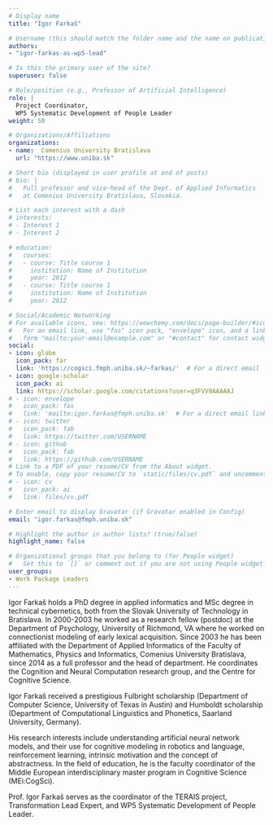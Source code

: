 ```yaml
---
# Display name
title: "Igor Farkaš"

# Username (this should match the folder name and the name on publications)
authors:
- "igor-farkas-as-wp5-lead"

# Is this the primary user of the site?
superuser: false

# Role/position (e.g., Professor of Artificial Intelligence)
role: |
  Project Coordinator,
  WP5 Systematic Development of People Leader
weight: 50

# Organizations/Affiliations
organizations:
- name:  Comenius University Bratislava
  url: "https://www.uniba.sk"

# Short bio (displayed in user profile at end of posts)
# bio: |
#   Full professor and vice-head of the Dept. of Applied Informatics
#   at Comenius University Bratislava, Slovakia.

# List each interest with a dash
# interests:
# - Interest 1
# - Interest 2

# education:
#   courses:
#   - course: Title course 1
#     institution: Name of Institution
#     year: 2012
#   - course: Title course 1
#     institution: Name of Institution
#     year: 2012

# Social/Academic Networking
# For available icons, see: https://wowchemy.com/docs/page-builder/#icons
#   For an email link, use "fas" icon pack, "envelope" icon, and a link in the
#   form "mailto:your-email@example.com" or "#contact" for contact widget.
social:
- icon: globe
  icon_pack: far
  link: 'https://cogsci.fmph.uniba.sk/~farkas/'  # For a direct email link, use "mailto:test@example.org".
- icon: google-scholar
  icon_pack: ai
  link: https://scholar.google.com/citations?user=q3FVV9AAAAAJ
# - icon: envelope
#   icon_pack: fas
#   link: 'mailto:igor.farkas@fmph.uniba.sk'  # For a direct email link, use "mailto:test@example.org".
# - icon: twitter
#   icon_pack: fab
#   link: https://twitter.com/USERNAME
# - icon: github
#   icon_pack: fab
#   link: https://github.com/USERNAME
# Link to a PDF of your resume/CV from the About widget.
# To enable, copy your resume/CV to `static/files/cv.pdf` and uncomment the lines below.
# - icon: cv
#   icon_pack: ai
#   link: files/cv.pdf

# Enter email to display Gravatar (if Gravatar enabled in Config)
email: "igor.farkas@fmph.uniba.sk"

# Highlight the author in author lists? (true/false)
highlight_name: false

# Organizational groups that you belong to (for People widget)
#   Set this to `[]` or comment out if you are not using People widget.
user_groups:
- Work Package Leaders
---
```

Igor Farkaš holds a PhD degree in applied informatics and MSc degree in technical cybernetics, both from the Slovak University of Technology in Bratislava. In 2000-2003 he worked as a research fellow (postdoc) at the Department of Psychology, University of Richmond, VA where he worked on connectionist modeling of early lexical acquisition.
Since 2003 he has been affiliated with the Department of Applied Informatics of the Faculty of Mathematics, Physics and Informatics, Comenius University Bratislava, since 2014 as a full professor and the head of department. He coordinates the Cognition and Neural Computation research group, and the Centre for Cognitive Science.

Igor Farkaš received a prestigious Fulbright scholarship (Department of Computer Science, University of Texas in Austin) and Humboldt scholarship (Department of Computational Linguistics and Phonetics, Saarland University, Germany).

His research interests include understanding artificial neural network models, and their use for cognitive modeling in robotics and language, reinforcement learning, intrinsic motivation and the concept of abstractness.
In the field of education, he is the faculty coordinator of the Middle European interdisciplinary master program in Cognitive Science (MEi:CogSci).

Prof. Igor Farkaš serves as the coordinator of the TERAIS project,
Transformation Lead Expert, and WP5 Systematic Development of People Leader.